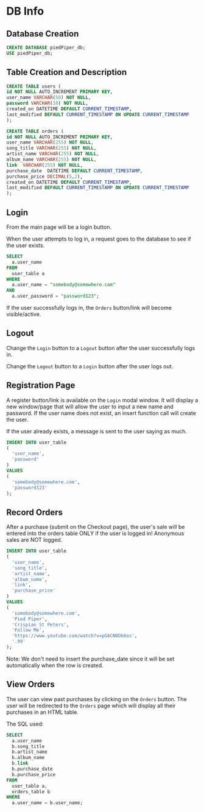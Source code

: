 # DB Info

## Database Creation

```sql
CREATE DATABASE piedPiper_db;
USE piedPiper_db;
```

## Table Creation and Description

```sql
CREATE TABLE users (
id NOT NULL AUTO_INCREMENT PRIMARY KEY,
user_name VARCHAR(50) NOT NULL,
password VARCHAR(10) NOT NULL,
created_on DATETIME DEFAULT CURRENT_TIMESTAMP,
last_modified DEFAULT CURRENT_TIMESTAMP ON UPDATE CURRENT_TIMESTAMP
);

CREATE TABLE orders (
id NOT NULL AUTO_INCREMENT PRIMARY KEY,
user_name VARCHAR(255) NOT NULL,
song_title VARCHAR(255) NOT NULL,
artist_name VARCHAR(255) NOT NULL,
album_name VARCHAR(255) NOT NULL,
link  VARCHAR(255) NOT NULL,
purchase_date  DATETIME DEFAULT CURRENT_TIMESTAMP,
purchase_price DECIMAL(5,2),
created_on DATETIME DEFAULT CURRENT_TIMESTAMP,
last_modified DEFAULT CURRENT_TIMESTAMP ON UPDATE CURRENT_TIMESTAMP
);
```

## Login

From the main page will be a login button.

When the user attempts to log in, a request goes to the database to see if the user exists.

```sql
SELECT
  a.user_name 
FROM
  user_table a
WHERE
  a.user_name = "somebody@somewhere.com"
AND
  a.user_password = "password123";
```

If the user successfully logs in, the `Orders` button/link will become visible/active.

## Logout

Change the `Login` button to a `Logout` button after the user successfully logs in.

Change the `Logout` button to a `Login` button after the user logs out.

## Registration Page

A register button/link is available on the `Login` modal window.  It will display a new window/page that will allow the user to input a new name and password.  If the user name does not exist, an insert function call will create the user.

If the user already exists, a message is sent to the user saying as much. 

```sql
INSERT INTO user_table
(
  'user_name',
  'password'
)
VALUES
(
  'somebody@somewhere.com',
  'password123'
);
```

## Record Orders

After a purchase (submit on the Checkout page), the user's sale will be entered into the orders table ONLY if the user is logged in!
Anonymous sales are NOT logged.

```sql
INSERT INTO user_table
(
  'user_name', 
  'song_title', 
  'artist_name', 
  'album_name', 
  'link', 
  'purchase_price'
)
VALUES
(
  'somebody@somewhere.com',
  'Pied Piper',
  'Crispian St Peters',
  'Follow Me',
  'https://www.youtube.com/watch?v=pG6CN0Dk6os',
  '.99'
);
```
Note: We don't need to insert the purchase_date since it will be set automatically when the row is created.

## View Orders

The user can view past purchases by clicking on the `Orders` button.  The user will be redirected to the `Orders` page which will display all their purchases in an HTML table.

The SQL used:

```sql
SELECT
  a.user_name
  b.song_title
  b.artist_name
  b.album_name
  b.link
  b.purchase_date
  b.purchase_price
FROM
  user_table a,
  orders_table b
WHERE
  a.user_name = b.user_name;
```


